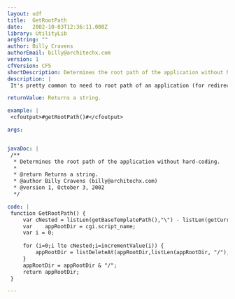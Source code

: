 ```yaml
---
layout: udf
title:  GetRootPath
date:   2002-10-03T12:36:11.000Z
library: UtilityLib
argString: ""
author: Billy Cravens
authorEmail: billy@architechx.com
version: 1
cfVersion: CF5
shortDescription: Determines the root path of the application without hard-coding.
description: |
 It's pretty common to need to root path of an application (for redirects, images, etc.)  Typically, this value is hard-coded.  This UDF allows you to dynamically determine the root path.  Note: this requires that the template calling this UDF is in the root directory.

returnValue: Returns a string.

example: |
 <cfoutput>#getRootPath()#</cfoutput>

args:


javaDoc: |
 /**
  * Determines the root path of the application without hard-coding.
  * 
  * @return Returns a string. 
  * @author Billy Cravens (billy@architechx.com) 
  * @version 1, October 3, 2002 
  */

code: |
 function GetRootPath() {
     var cNested = listLen(getBaseTemplatePath(),"\") - listLen(getCurrentTemplatePath(),"\");
     var    appRootDir = cgi.script_name;
     var i = 0;
     
     for (i=0;i lte cNested;i=incrementValue(i)) {
         appRootDir = listDeleteAt(appRootDir,listLen(appRootDir, "/"),"/");
     }
     appRootDir = appRootDir & "/";
     return appRootDir;
 }

---
```


